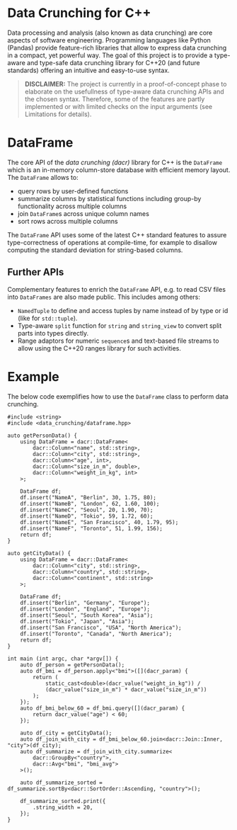 # Data Crunching for C++

Data processing and analysis (also known as data crunching) are core aspects of software engineering.
Programming languages like Python (Pandas) provide feature-rich libraries that allow to express data crunching in a compact, yet powerful way.
The goal of this project is to provide a type-aware and type-safe data crunching library for C++20 (and future standards) offering an intuitive and easy-to-use syntax.

> **DISCLAIMER:**
The project is currently in a proof-of-concept phase to elaborate on the usefullness of type-aware data crunching APIs and the chosen syntax.
Therefore, some of the features are partly implemented or with limited checks on the input arguments (see Limitations for details). 

# DataFrame

The core API of the *data crunching (dacr)* library for C++ is the `DataFrame` which is an in-memory column-store database with efficient memory layout.
The `DataFrame` allows to:

- query rows by user-defined functions
- summarize columns by statistical functions including group-by functionality across multiple columns
- join `DataFrame`s across unique column names
- sort rows across multiple columns

The `DataFrame` API uses some of the latest C++ standard features to assure type-correctness of operations at compile-time, for example to disallow computing the standard deviation for string-based columns.

## Further APIs

Complementary features to enrich the `DataFrame` API, e.g. to read CSV files into `DataFrames` are also made public. This includes among others:

- `NamedTuple` to define and access tuples by name instead of by type or id (like for `std::tuple`).
- Type-aware `split` function for `string` and `string_view` to convert split parts into types directly.
- Range adaptors for numeric `sequence`s and text-based file streams to allow using the C++20 ranges library for such activities.

# Example

The below code exemplifies how to use the `DataFrame` class to perform data crunching.

    #include <string>
    #include <data_crunching/dataframe.hpp>

    auto getPersonData() {
        using DataFrame = dacr::DataFrame<
            dacr::Column<"name", std::string>,
            dacr::Column<"city", std::string>,
            dacr::Column<"age", int>,
            dacr::Column<"size_in_m", double>,
            dacr::Column<"weight_in_kg", int>
        >;

        DataFrame df;
        df.insert("NameA", "Berlin", 30, 1.75, 80);
        df.insert("NameB", "London", 62, 1.60, 100);
        df.insert("NameC", "Seoul", 20, 1.90, 70);
        df.insert("NameD", "Tokio", 59, 1.72, 60);
        df.insert("NameE", "San Francisco", 40, 1.79, 95);
        df.insert("NameF", "Toronto", 51, 1.99, 156);
        return df;
    }

    auto getCityData() {
        using DataFrame = dacr::DataFrame<
            dacr::Column<"city", std::string>,
            dacr::Column<"country", std::string>,
            dacr::Column<"continent", std::string>
        >;

        DataFrame df;
        df.insert("Berlin", "Germany", "Europe");
        df.insert("London", "England", "Europe");
        df.insert("Seoul", "South Korea", "Asia");
        df.insert("Tokio", "Japan", "Asia");
        df.insert("San Francisco", "USA", "North America");
        df.insert("Toronto", "Canada", "North America");
        return df;
    }

    int main (int argc, char *argv[]) {
        auto df_person = getPersonData(); 
        auto df_bmi = df_person.apply<"bmi">([](dacr_param) { 
            return (
                static_cast<double>(dacr_value("weight_in_kg")) / 
                (dacr_value("size_in_m") * dacr_value("size_in_m"))
            );
        });
        auto df_bmi_below_60 = df_bmi.query([](dacr_param) {
            return dacr_value("age") < 60;
        });
        
        auto df_city = getCityData();  
        auto df_join_with_city = df_bmi_below_60.join<dacr::Join::Inner, "city">(df_city);
        auto df_summarize = df_join_with_city.summarize<
            dacr::GroupBy<"country">,
            dacr::Avg<"bmi", "bmi_avg">
        >();

        auto df_summarize_sorted = df_summarize.sortBy<dacr::SortOrder::Ascending, "country">();

        df_summarize_sorted.print({
            .string_width = 20,
        });
    }